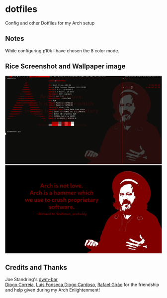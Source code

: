 # dotfiles
Config and other Dotfiles for my Arch setup
## Notes
While configuring p10k I have chosen the 8 color mode.
## Rice Screenshot and Wallpaper image 
![rice](https://raw.githubusercontent.com/Joao-Ex-Machina/dotfiles/main/images/rice.png) \
![Background](https://raw.githubusercontent.com/Joao-Ex-Machina/dotfiles/main/images/bg.jpg)
## Credits and Thanks
Joe Standring's [dwm-bar](https://github.com/joestandring/dwm-bar) \
[Diogo Correia](https://github.com/diogotcorreia), [Luís Fonseca](https://github.com/luishfonseca),[Diogo Cardoso](https://github.com/D-Card), [Rafael Girão](https://github.com/rafaelsgirao) for the friendship and help given during my Arch Enlightenment!

